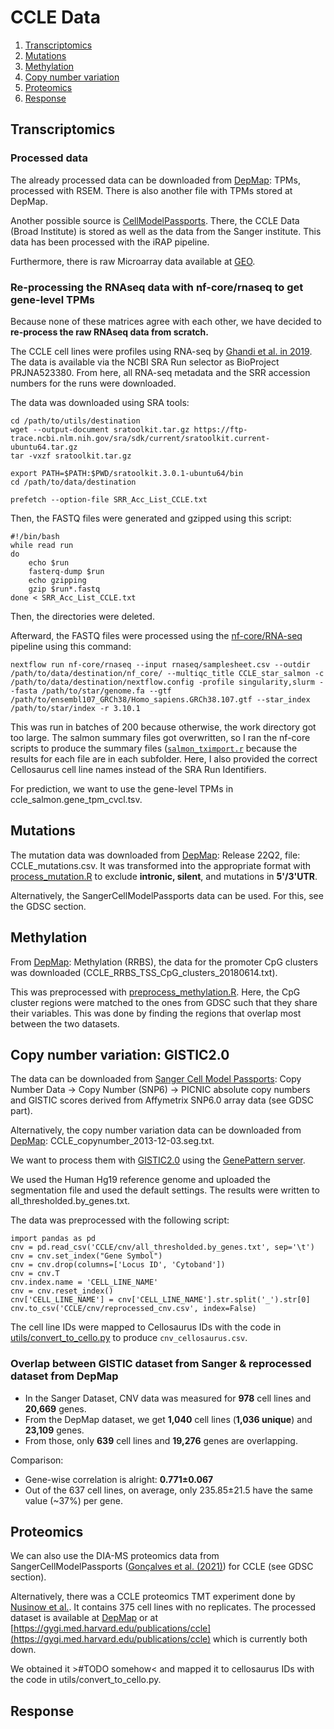 # CCLE Data

1. [Transcriptomics](#transcriptomics)
2. [Mutations](#mutations)
3. [Methylation](#methylation)
4. [Copy number variation](#copy-number-variation-gistic20)
5. [Proteomics](#proteomics)
6. [Response](#response)

## Transcriptomics

### Processed data
The already processed data can be downloaded from [DepMap](https://depmap.org/portal/data_page/?tab=allData): 
TPMs, processed with RSEM. There is also another file with TPMs stored at DepMap.

Another possible source is [CellModelPassports](https://cellmodelpassports.sanger.ac.uk/downloads). 
There, the CCLE Data (Broad Institute) is stored as well as the data from the Sanger institute. 
This data has been processed with the iRAP pipeline.

Furthermore, there is raw Microarray data available at [GEO](https://www.google.com/url?q=https://www.ncbi.nlm.nih.gov/geo/query/acc.cgi?acc%3DGSE36139&sa=D&source=editors&ust=1733326672230985&usg=AOvVaw34q-kblgqEp_0fIOJ_xzRx).

### Re-processing the RNAseq data with nf-core/rnaseq to get gene-level TPMs
Because none of these matrices agree with each other, we have decided to **re-process the raw RNAseq data from scratch.**

The CCLE cell lines were profiles using RNA-seq by [Ghandi et al. in 2019](10.1038/s41586-019-1186-3). 
The data is available via the NCBI SRA Run selector as BioProject PRJNA523380. 
From here, all RNA-seq metadata and the SRR accession numbers for the runs were downloaded.

The data was downloaded using SRA tools: 
```{bash}
cd /path/to/utils/destination
wget --output-document sratoolkit.tar.gz https://ftp-trace.ncbi.nlm.nih.gov/sra/sdk/current/sratoolkit.current-ubuntu64.tar.gz
tar -vxzf sratoolkit.tar.gz

export PATH=$PATH:$PWD/sratoolkit.3.0.1-ubuntu64/bin
cd /path/to/data/destination

prefetch --option-file SRR_Acc_List_CCLE.txt
``` 
Then, the FASTQ files were generated and gzipped using this script:

```{bash}
#!/bin/bash
while read run
do
	echo $run
	fasterq-dump $run
	echo gzipping
	gzip $run*.fastq
done < SRR_Acc_List_CCLE.txt
```
Then, the directories were deleted.

Afterward, the FASTQ files were processed using the [nf-core/RNA-seq](https://nf-co.re/rnaseq/3.14.0/) pipeline using this command: 
```{bash}
nextflow run nf-core/rnaseq --input rnaseq/samplesheet.csv --outdir /path/to/data/destination/nf_core/ --multiqc_title CCLE_star_salmon -c /path/to/data/destination/nextflow.config -profile singularity,slurm --fasta /path/to/star/genome.fa --gtf /path/to/ensembl107_GRCh38/Homo_sapiens.GRCh38.107.gtf --star_index /path/to/star/index -r 3.10.1
```

This was run in batches of 200 because otherwise, the work directory got too large. 
The salmon summary files got overwritten, so I ran the nf-core scripts to produce the summary files 
([`salmon_tximport.r`](gene_expression/salmon_tximport.r) because the results for each file are in each subfolder. 
Here, I also provided the correct Cellosaurus cell line names instead of the SRA Run Identifiers.

For prediction, we want to use the gene-level TPMs in ccle_salmon.gene_tpm_cvcl.tsv. 

## Mutations

The mutation data was downloaded from [DepMap](https://depmap.org/portal/data_page/?tab=allData): Release 22Q2, file: CCLE_mutations.csv. 
It was transformed into the appropriate format with [process_mutation.R](mutation/process_mutation.R) to exclude 
**intronic, silent**, and mutations in **5'/3'UTR**.

Alternatively, the SangerCellModelPassports data can be used. For this, see the GDSC section. 

## Methylation

From [DepMap](https://depmap.org/portal/data_page/?tab=allData): Methylation (RRBS), the data for the promoter CpG clusters was
downloaded (CCLE_RRBS_TSS_CpG_clusters_20180614.txt). 

This was preprocessed with [preprocess_methylation.R](methylation/preprocess_methylation.R). Here, the CpG cluster regions 
were matched to the ones from GDSC such that they share their variables. This was done by finding the regions that overlap 
most between the two datasets.

## Copy number variation: GISTIC2.0

The data can be downloaded from [Sanger Cell Model Passports](https://cellmodelpassports.sanger.ac.uk/downloads):
Copy Number Data -> Copy Number (SNP6) -> PICNIC absolute copy numbers and GISTIC scores derived from Affymetrix SNP6.0 array data
(see GDSC part).

Alternatively, the copy number variation data can be downloaded from [DepMap](https://depmap.org/portal/data_page/?tab=allData): 
CCLE_copynumber_2013-12-03.seg.txt. 

We want to process them with [GISTIC2.0](https://genomebiology.biomedcentral.com/articles/10.1186/gb-2011-12-4-r41) using 
the [GenePattern server](https://cloud.genepattern.org/gp/pages/index.jsf). 

We used the Human Hg19 reference genome and uploaded the segmentation file and used the default settings. The results were 
written to all_thresholded.by_genes.txt.

The data was preprocessed with the following script:
```{python}
import pandas as pd
cnv = pd.read_csv('CCLE/cnv/all_thresholded.by_genes.txt', sep='\t')
cnv = cnv.set_index("Gene Symbol")
cnv = cnv.drop(columns=['Locus ID', 'Cytoband'])
cnv = cnv.T
cnv.index.name = 'CELL_LINE_NAME'
cnv = cnv.reset_index()
cnv['CELL_LINE_NAME'] = cnv['CELL_LINE_NAME'].str.split('_').str[0]
cnv.to_csv('CCLE/cnv/reprocessed_cnv.csv', index=False)
```

The cell line IDs were mapped to Cellosaurus IDs with the code in [utils/convert_to_cello.py](utils/convert_to_cello.py) to produce 
``cnv_cellosaurus.csv``.

### Overlap between GISTIC dataset from Sanger & reprocessed dataset from DepMap

* In the Sanger Dataset, CNV data was measured for **978** cell lines and **20,669** genes.
* From the DepMap dataset, we get **1,040** cell lines (**1,036 unique**) and **23,109** genes. 
* From those, only **639** cell lines and **19,276** genes are overlapping.

Comparison: 
* Gene-wise correlation is alright: **0.771±0.067**
* Out of the 637 cell lines, on average, only 235.85±21.5 have the same value (~37%) per gene.

## Proteomics

We can also use the DIA-MS proteomics data from SangerCellModelPassports ([Gonçalves et al. (2021)](https://www.sciencedirect.com/science/article/pii/S1535610822002744)) 
for CCLE (see GDSC section).

Alternatively, there was a CCLE proteomics TMT experiment done by [Nusinow et al.](https://www.cell.com/cell/fulltext/S0092-8674(19)31385-6?_returnURL=https%3A%2F%2Flinkinghub.elsevier.com%2Fretrieve%2Fpii%2FS0092867419313856%3Fshowall%3Dtrue).
It contains 375 cell lines with no replicates. 
The processed dataset is available at [DepMap](https://depmap.org/portal/data_page/?tab=allData) or at [https://gygi.med.harvard.edu/publications/ccle](https://gygi.med.harvard.edu/publications/ccle)
which is currently both down.

We obtained it >#TODO somehow< and mapped it to cellosaurus IDs with the code in utils/convert_to_cello.py.

## Response
